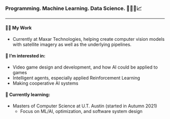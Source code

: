 ### Programming.  Machine Learning.  Data Science.  👨‍💻🤖📈

___

#### 👨‍💻 My Work
  * Currently at Maxar Technologies, helping create computer vision models with satellite imagery as well as the underlying pipelines.

#### 👀 I’m interested in:
  * Video game design and development, and how AI could be applied to games
  * Intelligent agents, especially applied Reinforcement Learning
  * Making cooperative AI systems

#### 🏫 Currently learning:
  * Masters of Computer Science at U.T. Austin (started in Autumn 2021)
    * Focus on ML/AI, optimization, and software system design
  

<!---
tpedelose/tpedelose is a ✨ special ✨ repository because its `README.md` (this file) appears on your GitHub profile.
You can click the Preview link to take a look at your changes.
--->
